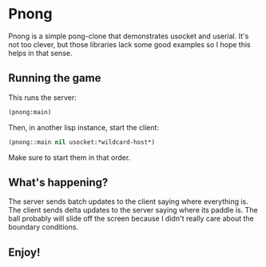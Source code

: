 # Pnong

Pnong is a simple pong-clone that demonstrates usocket and userial.  It's not too clever, but those libraries lack some good examples so I hope this helps in that sense.

## Running the game

This runs the server:
```lisp
(pnong:main)
```

Then, in another lisp instance, start the client:
```lisp
(pnong::main nil usocket:*wildcard-host*)
```

Make sure to start them in that order.

## What's happening?

The server sends batch updates to the client saying where everything is.  The client sends delta updates to the server saying where its paddle is.  The ball probably will slide off the screen because I didn't really care about the boundary conditions.

## Enjoy!